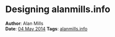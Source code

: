 Designing alanmills.info
========================
**Author**: Alan Mills  
**Date**: [04 May 2014](/blog/history/2014-05.md)
**Tags**: [alanmills.info](/blog/categories/alanmills-info.md)
